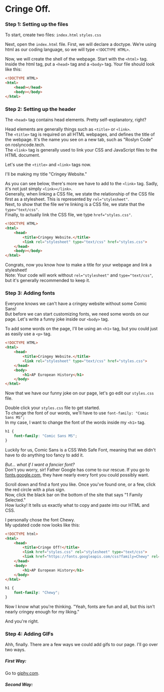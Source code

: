 # Cringe Off.


### Step 1: Setting up the files

To start, create two files: ```index.html``` ```styles.css```

Next, open the ```index.html``` file. First, we will declare a doctype. We’re using html as our coding language, so we will type ```<!DOCTYPE HTML>```. 

Now, we will create the shell of the webpage. Start with the ```<html>``` tag. Inside the html tag, put a ```<head>``` tag and a ```<body>``` tag. Your file should look like this: 

```html
<!DOCTYPE HTML>
<html>
	<head></head>
	<body></body>
</html>
```

### Step 2: Setting up the header

The ```<head>``` tag contains head elements. Pretty self-explanatory, right?

Head elements are generally things such as ```<title>``` or ```<link>```. 
</br> The ```<title>``` tag is required on all HTML webpages, and defines the title of the webpage. It's the name you see on a new tab, such as "Roslyn Code" on roslyncode.tech.
</br> The ```<link>``` tag is generally used to link your CSS and JavaScript files to the HTML document.

Let's use the ```<title>``` and ```<link>``` tags now.

I'll be making my title "Cringey Website."

As you can see below, there's more we have to add to the ```<link>``` tag. Sadly, it's not just simply ```<link></link>```.
</br> Generally, when linking a CSS file, we state the relationship of the CSS file first as a stylesheet. This is represented by ```rel="stylesheet"```.
</br> Next, to show that the file we're linking is a CSS file, we state that the ```type="text/css"```.
</br> Finally, to actually link the CSS file, we type ```href="styles.css"```.

```html
<!DOCTYPE HTML>
<html>
	<head>
		<title>Cringey Website.</title>
		<link rel="stylesheet" type="text/css" href="styles.css">
	</head>
	<body></body>
</html>
```

Congrats, now you know how to make a title for your webpage and link a stylesheet! 
</br> Note: Your code will work without ```rel="stylesheet"``` and ```type="text/css"```, but it's generally recommended to keep it.

### Step 3: Adding fonts

Everyone knows we can't have a cringey website without some Comic Sans!
</br> But before we can start customizing fonts, we need some words on our page. Let's write a funny joke inside our ```<body>``` tag.

To add some words on the page, I'll be using an ```<h1>``` tag, but you could just as easily use a ```<p>``` tag.

```html
<!DOCTYPE HTML>
<html>
	<head>
		<title>Cringey Website.</title>
		<link rel="stylesheet" type="text/css" href="styles.css">
	</head>
	<body>
		<h1>AP European History</h1>
	</body>
</html>
```
Now that we have our funny joke on our page, let's go edit our ```styles.css``` file.

Double click your ```styles.css``` file to get started. 
</br>To change the font of our words, we'll have to use ```font-family: "Comic Sans MS";```
</br>In my case, I want to change the font of the words inside my ```<h1>``` tag.

```css
h1 {
	font-family: "Comic Sans MS";
}
```
Luckily for us, Comic Sans is a CSS Web Safe Font, meaning that we didn't have to do anything too fancy to add it.

*But... what if I want a fancier font?*
</br> Don't you worry, sir! Father Google has come to our rescue. If you go to <a href="https://fonts.google.com" target="_blank">fonts.google.com</a>, they have nearly every font you could possibly want.

Scroll down and find a font you like. Once you've found one, or a few, click the red circle with a plus sign. 
</br> Now, click the black bar on the bottom of the site that says "1 Family Selected."
</br> How lucky! It tells us exactly what to copy and paste into our HTML and CSS.

I personally chose the font Chewy.
</br>My updated code now looks like this:

```html
<!DOCTYPE html>
<html>
    <head>
        <title>Cringe Off!</title>
        <link href="styles.css" rel="stylesheet" type="text/css">
        <link href="https://fonts.googleapis.com/css?family=Chewy" rel="stylesheet">
    </head>
    <body>
        <h1>AP European History</h1>
    </body>
</html>
```

```css
h1 {
    font-family: "Chewy";
}
```
Now I know what you're thinking. "Yeah, fonts are fun and all, but this isn't nearly cringey enough for my liking." 

And you're right. 
### Step 4: Adding GIFs
Ahh, finally. 
There are a few ways we could add gifs to our page. I'll go over two ways.

##### First Way:

Go to <a href="https://giphy.com" target="_blank">giphy.com</a>.
##### Second Way: